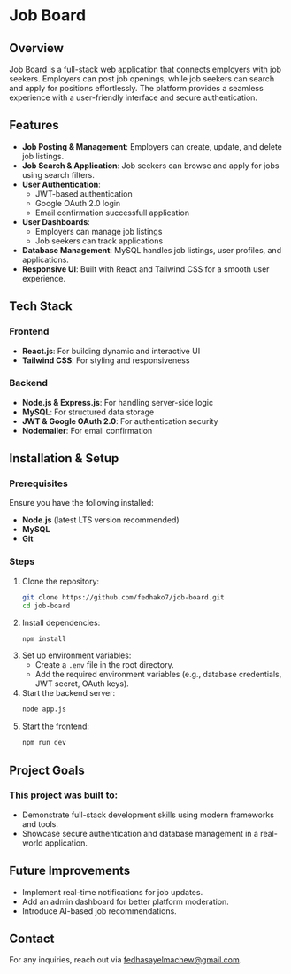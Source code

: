 # Job Board

## Overview
Job Board is a full-stack web application that connects employers with job seekers. Employers can post job openings, while job seekers can search and apply for positions effortlessly. The platform provides a seamless experience with a user-friendly interface and secure authentication.

## Features
- **Job Posting & Management**: Employers can create, update, and delete job listings.
- **Job Search & Application**: Job seekers can browse and apply for jobs using search filters.
- **User Authentication**:
  - JWT-based authentication
  - Google OAuth 2.0 login
  - Email confirmation successfull application
- **User Dashboards**:
  - Employers can manage job listings
  - Job seekers can track applications
- **Database Management**: MySQL handles job listings, user profiles, and applications.
- **Responsive UI**: Built with React and Tailwind CSS for a smooth user experience.

## Tech Stack
### Frontend
- **React.js**: For building dynamic and interactive UI
- **Tailwind CSS**: For styling and responsiveness

### Backend
- **Node.js & Express.js**: For handling server-side logic
- **MySQL**: For structured data storage
- **JWT & Google OAuth 2.0**: For authentication security
- **Nodemailer**: For email confirmation

## Installation & Setup
### Prerequisites
Ensure you have the following installed:
- **Node.js** (latest LTS version recommended)
- **MySQL**
- **Git**

### Steps
1. Clone the repository:
   ```sh
   git clone https://github.com/fedhako7/job-board.git
   cd job-board
   ```
2. Install dependencies:
   ```sh
   npm install
   ```
3. Set up environment variables:
   - Create a `.env` file in the root directory.
   - Add the required environment variables (e.g., database credentials, JWT secret, OAuth keys).
4. Start the backend server:
   ```sh
   node app.js
   ```
5. Start the frontend:
   ```sh
   npm run dev
   ```

## Project Goals
### This project was built to:
- Demonstrate full-stack development skills using modern frameworks and tools.
- Showcase secure authentication and database management in a real-world application.

## Future Improvements
- Implement real-time notifications for job updates.
- Add an admin dashboard for better platform moderation.
- Introduce AI-based job recommendations.

## Contact
For any inquiries, reach out via [fedhasayelmachew@gmail.com](mailto:fedhasayelmachew@gmail.com).

